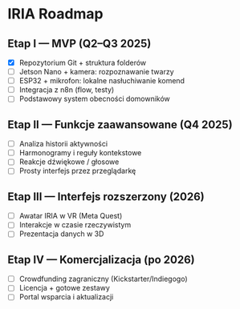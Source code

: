 # IRIA Roadmap

## Etap I — MVP (Q2–Q3 2025)
- [x] Repozytorium Git + struktura folderów
- [ ] Jetson Nano + kamera: rozpoznawanie twarzy
- [ ] ESP32 + mikrofon: lokalne nasłuchiwanie komend
- [ ] Integracja z n8n (flow, testy)
- [ ] Podstawowy system obecności domowników

## Etap II — Funkcje zaawansowane (Q4 2025)
- [ ] Analiza historii aktywności
- [ ] Harmonogramy i reguły kontekstowe
- [ ] Reakcje dźwiękowe / głosowe
- [ ] Prosty interfejs przez przeglądarkę

## Etap III — Interfejs rozszerzony (2026)
- [ ] Awatar IRIA w VR (Meta Quest)
- [ ] Interakcje w czasie rzeczywistym
- [ ] Prezentacja danych w 3D

## Etap IV — Komercjalizacja (po 2026)
- [ ] Crowdfunding zagraniczny (Kickstarter/Indiegogo)
- [ ] Licencja + gotowe zestawy
- [ ] Portal wsparcia i aktualizacji
